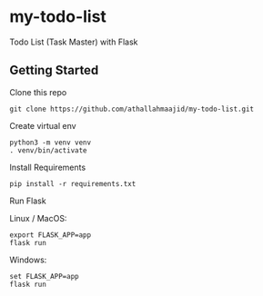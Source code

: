 # my-todo-list
Todo List (Task Master) with Flask

## Getting Started

Clone this repo
```
git clone https://github.com/athallahmaajid/my-todo-list.git
```

Create virtual env
```
python3 -m venv venv
. venv/bin/activate
```

Install Requirements
```
pip install -r requirements.txt
```

Run Flask

Linux / MacOS:
```
export FLASK_APP=app
flask run
```
Windows:
```
set FLASK_APP=app
flask run
```
